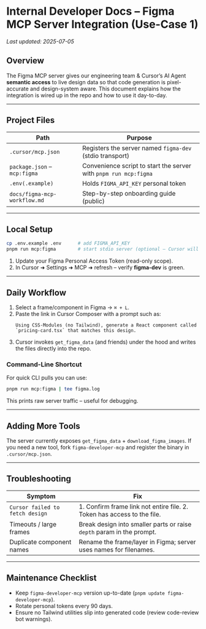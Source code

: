 # Internal Developer Docs – Figma MCP Server Integration (Use-Case 1)

_Last updated: 2025-07-05_

## Overview
The Figma MCP server gives our engineering team & Cursor’s AI Agent **semantic access** to live design data so that code generation is pixel-accurate and design-system aware.  This document explains how the integration is wired up in the repo and how to use it day-to-day.

---

## Project Files
| Path | Purpose |
|------|---------|
| `.cursor/mcp.json` | Registers the server named `figma-dev` (stdio transport) |
| `package.json` – `mcp:figma` | Convenience script to start the server with `pnpm run mcp:figma` |
| `.env(.example)` | Holds `FIGMA_API_KEY` personal token |
| `docs/figma-mcp-workflow.md` | Step-by-step onboarding guide (public) |

---

## Local Setup
```bash
cp .env.example .env      # add FIGMA_API_KEY
pnpm run mcp:figma        # start stdio server (optional – Cursor will auto-spawn)
```

1. Update your Figma Personal Access Token (read-only scope).
2. In Cursor ➜ Settings ➜ MCP ➜ refresh – verify **figma-dev** is green.

---

## Daily Workflow
1. Select a frame/component in Figma → `⌘ + L`.
2. Paste the link in Cursor Composer with a prompt such as:
   ```
   Using CSS-Modules (no Tailwind), generate a React component called `pricing-card.tsx` that matches this design.
   ```
3. Cursor invokes `get_figma_data` (and friends) under the hood and writes the files directly into the repo.

### Command-Line Shortcut
For quick CLI pulls you can use:
```bash
pnpm run mcp:figma | tee figma.log
```
This prints raw server traffic – useful for debugging.

---

## Adding More Tools
The server currently exposes `get_figma_data` + `download_figma_images`.  If you need a new tool, fork `figma-developer-mcp` and register the binary in `.cursor/mcp.json`.

---

## Troubleshooting
| Symptom | Fix |
|---------|-----|
| `Cursor failed to fetch design` | 1. Confirm frame link not entire file. 2. Token has access to the file. |
| Timeouts / large frames | Break design into smaller parts or raise `depth` param in the prompt. |
| Duplicate component names | Rename the frame/layer in Figma; server uses names for filenames. |

---

## Maintenance Checklist
- Keep `figma-developer-mcp` version up-to-date (`pnpm update figma-developer-mcp`).
- Rotate personal tokens every 90 days.
- Ensure no Tailwind utilities slip into generated code (review code-review bot warnings).